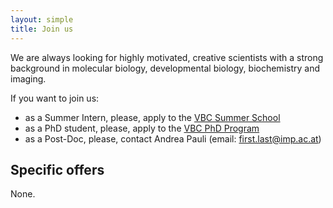 ```yaml
---
layout: simple
title: Join us
---
```


We are always looking for highly motivated, creative scientists with a strong
background in molecular biology, developmental biology, biochemistry and
imaging.

If you want to join us:

* as a Summer Intern, please, apply to the [VBC Summer School](http://www.vbcsummerschool.at/)
* as a PhD student, please, apply to the [VBC PhD Program](http://www.vbcphdprogramme.at/)
* as a Post-Doc, please, contact Andrea Pauli (email: first.last@imp.ac.at)

## Specific offers

None.


